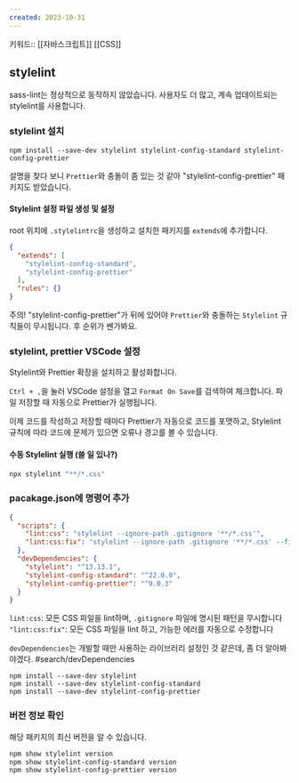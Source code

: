 ```yaml
---
created: 2023-10-31
---
```

키워드:: [[자바스크립트]] [[CSS]]

## stylelint

sass-lint는 정상적으로 동작하지 않았습니다. 사용자도 더 많고, 계속 업데이트되는 stylelint를 사용합니다.

### stylelint 설치

```shell
npm install --save-dev stylelint stylelint-config-standard stylelint-config-prettier
```

설명을 찾다 보니 `Prettier`와 충돌이 좀 있는 것 같아 "stylelint-config-prettier" 패키지도 받았습니다.

#### Stylelint 설정 파일 생성 및 설정

root 위치에 `.stylelintrc`을 생성하고 설치한 패키지를 `extends`에 추가합니다.

```json
{ 
  "extends": [ 
    "stylelint-config-standard", 
    "stylelint-config-prettier" 
  ],
  "rules": {}
}
```

주의! "stylelint-config-prettier"가 뒤에 있어야 `Prettier`와 충돌하는 `Stylelint` 규칙들이 무시됩니다. 후 순위가 쎈가봐요.

### stylelint, prettier VSCode 설정

Stylelint와 Prettier 확장을 설치하고 활성화합니다.

`Ctrl + ,`을 눌러 VSCode 설정을 열고 `Format On Save`를 검색하여 체크합니다. 파일 저장할 때 자동으로 Prettier가 실행됩니다.

이제 코드를 작성하고 저장할 때마다 Prettier가 자동으로 코드를 포맷하고, Stylelint 규칙에 따라 코드에 문제가 있으면 오류나 경고를 볼 수 있습니다.

#### 수동 Stylelint 실행 (쓸 일 있나?)

```bash
npx stylelint "**/*.css"
```

### pacakage.json에 명령어 추가

```json
{
  "scripts": {
    "lint:css": "stylelint --ignore-path .gitignore '**/*.css'",
    "lint:css:fix": "stylelint --ignore-path .gitignore '**/*.css' --fix"
  },
  "devDependencies": {
    "stylelint": "^13.13.1",
    "stylelint-config-standard": "^22.0.0",
    "stylelint-config-prettier": "^9.0.3"
  }
}
```

`lint:css`: 모든 CSS 파일을 lint하며, `.gitignore` 파일에 명시된 패턴을 무시합니다
`"lint:css:fix"`: 모든 CSS 파일을 lint 하고, 가능한 에러를 자동으로 수정합니다

`devDependencies`는 개발할 때만 사용하는 라이브러리 설정인 것 같은데, 좀 더 알아봐야겠다. #search/devDependencies

```
npm install --save-dev stylelint
npm install --save-dev stylelint-config-standard
npm install --save-dev stylelint-config-prettier
```

### 버전 정보 확인

해당 패키지의 최신 버전을 알 수 있습니다.

```bash
npm show stylelint version
npm show stylelint-config-standard version
npm show stylelint-config-prettier version
```